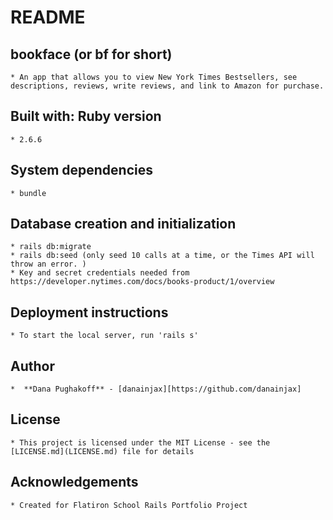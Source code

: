 # README

## bookface (or bf for short)

    * An app that allows you to view New York Times Bestsellers, see descriptions, reviews, write reviews, and link to Amazon for purchase.

## Built with: Ruby version
    * 2.6.6

## System dependencies
    * bundle


## Database creation and initialization
    * rails db:migrate
    * rails db:seed (only seed 10 calls at a time, or the Times API will throw an error. )
    * Key and secret credentials needed from https://developer.nytimes.com/docs/books-product/1/overview


## Deployment instructions
    * To start the local server, run 'rails s'

## Author
    *  **Dana Pughakoff** - [danainjax][https://github.com/danainjax]

## License
    * This project is licensed under the MIT License - see the [LICENSE.md](LICENSE.md) file for details

## Acknowledgements
    * Created for Flatiron School Rails Portfolio Project


